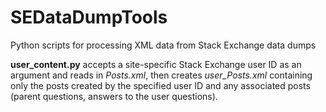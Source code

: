 # SEDataDumpTools
Python scripts for processing XML data from Stack Exchange data dumps


**user_content.py** accepts a site-specific Stack Exchange user ID as an argument and reads in *Posts.xml*, then creates *user_Posts.xml* containing only the posts created by the specified user ID and any associated posts (parent questions,
answers to the user questions).
